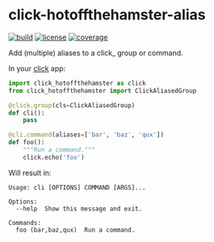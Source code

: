 # click-hotoffthehamster-alias

[![build](https://travis-ci.com/hotoffthehamster/click-hotoffthehamster-alias.svg?branch=release)](https://travis-ci.com/hotoffthehamster/click-hotoffthehamster-alias)
[![license](https://img.shields.io/badge/license-MIT-blue.svg?style=flat)](https://raw.githubusercontent.com/hotoffthehamster/click-hotoffthehamster-alias/release/LICENSE)
[![coverage](https://coveralls.io/repos/github/hotoffthehamster/click-hotoffthehamster-alias/badge.svg?branch=release)](https://coveralls.io/github/hotoffthehamster/click-hotoffthehamster-alias?branch=release)

Add (multiple) aliases to a click_ group or command.

In your [click](http://click.pocoo.org/) app:

```python
import click_hotoffthehamster as click
from click_hotoffthehamster import ClickAliasedGroup

@click.group(cls=ClickAliasedGroup)
def cli():
    pass

@cli.command(aliases=['bar', 'baz', 'qux'])
def foo():
    """Run a command."""
    click.echo('foo')
```

Will result in:
```
Usage: cli [OPTIONS] COMMAND [ARGS]...

Options:
  --help  Show this message and exit.

Commands:
  foo (bar,baz,qux)  Run a command.
```
